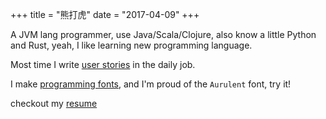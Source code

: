 +++
title = "熊打虎"
date = "2017-04-09"
+++

A JVM lang programmer, use Java/Scala/Clojure, also know a little Python and Rust, yeah, I like learning new programming language.

Most time I write [user stories](https://www.atlassian.com/agile/project-management/user-stories) in the daily job.   

I make [programming fonts](https://github.com/zhimoe/programming-fonts), and I'm proud of the `Aurulent` font, try it!

checkout my [resume](../resume)